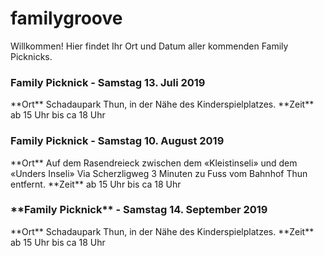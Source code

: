 # familygroove 
Willkommen! Hier findet Ihr Ort und Datum aller kommenden Family Picknicks.
<h3>Family Picknick - Samstag 13. Juli 2019</h3>
**Ort** Schadaupark Thun, in der Nähe des Kinderspielplatzes.
**Zeit** ab 15 Uhr bis ca 18 Uhr
<h3>Family Picknick - Samstag 10. August 2019</h3>
**Ort** Auf dem Rasendreieck zwischen dem «Kleistinseli» und dem «Unders Inseli» 
Via Scherzligweg 3 Minuten zu Fuss vom Bahnhof Thun entfernt.
**Zeit** ab 15 Uhr bis ca 18 Uhr
<h3>**Family Picknick** - Samstag 14. September 2019</h3>
**Ort** Schadaupark Thun, in der Nähe des Kinderspielplatzes.
**Zeit** ab 15 Uhr bis ca 18 Uhr
